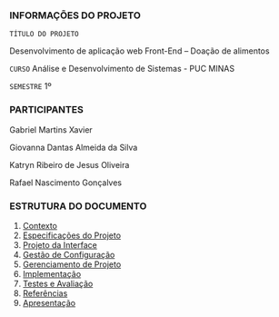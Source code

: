 ### INFORMAÇÕES DO PROJETO 
`TÍTULO DO PROJETO`  

Desenvolvimento de aplicação web Front-End – Doação de alimentos

`CURSO`
Análise e Desenvolvimento de Sistemas - PUC MINAS

`SEMESTRE`
1º

### PARTICIPANTES

Gabriel Martins Xavier</P>
Giovanna Dantas Almeida da Silva </P>
Katryn Ribeiro de Jesus Oliveira</P>
Rafael Nascimento Gonçalves </P>

### ESTRUTURA DO DOCUMENTO

1. [Contexto](1-Contexto.md)
2. [Especificações do Projeto](2-Especificação.md)
3. [Projeto da Interface](3-Interface.md)
4. [Gestão de Configuração](4-Gestão-Configuração.md)
5. [Gerenciamento de Projeto](5-Gerenciamento-Projeto.md)
6. [Implementação](6-Implementação.md)
7. [Testes e Avaliação](7-Testes.md)
8. [Referências](8-Referências.md)
9. [Apresentação](9-Apresentação.md)
